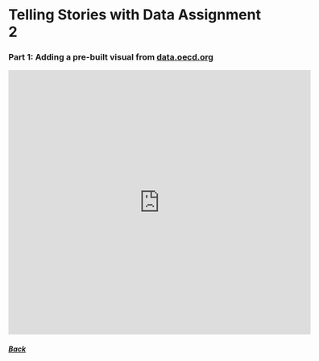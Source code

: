 # Telling Stories with Data Assignment 2

### Part 1: Adding a pre-built visual from [data.oecd.org]( https://data.oecd.org/)

<iframe src="https://data.oecd.org/chart/69BF" width="600" height="525" style="border: 0" mozallowfullscreen="true" webkitallowfullscreen="true" allowfullscreen="true"><a href="https://data.oecd.org/chart/69BF" target="_blank">OECD Chart: General government debt, Total, % of GDP, Annual, 2018</a></iframe>


##### [Back](TSWD.md)

